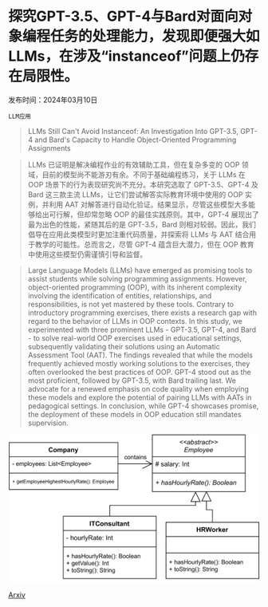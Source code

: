 # 探究GPT-3.5、GPT-4与Bard对面向对象编程任务的处理能力，发现即便强大如LLMs，在涉及“instanceof”问题上仍存在局限性。

发布时间：2024年03月10日

`LLM应用`

> LLMs Still Can't Avoid Instanceof: An Investigation Into GPT-3.5, GPT-4 and Bard's Capacity to Handle Object-Oriented Programming Assignments

> LLMs 已证明是解决编程作业的有效辅助工具，但在复杂多变的 OOP 领域，目前的模型尚不能游刃有余。不同于基础编程练习，关于 LLMs 在 OOP 场景下的行为表现研究尚不充分。本研究选取了 GPT-3.5、GPT-4 及 Bard 这三款主流 LLMs，让它们尝试解答实际教育环境中使用的 OOP 实例，并利用 AAT 对解答进行自动化验证。结果显示，尽管这些模型大多能够给出可行解，但却常忽略 OOP 的最佳实践原则。其中，GPT-4 展现出了最为出色的性能，紧随其后的是 GPT-3.5，Bard 则相对较弱。因此，我们倡导在应用此类模型时更加注重代码质量，并探索将 LLMs 与 AAT 结合用于教学的可能性。总而言之，尽管 GPT-4 蕴含巨大潜力，但在 OOP 教育中使用这些模型仍需谨慎引导和监督。

> Large Language Models (LLMs) have emerged as promising tools to assist students while solving programming assignments. However, object-oriented programming (OOP), with its inherent complexity involving the identification of entities, relationships, and responsibilities, is not yet mastered by these tools. Contrary to introductory programming exercises, there exists a research gap with regard to the behavior of LLMs in OOP contexts. In this study, we experimented with three prominent LLMs - GPT-3.5, GPT-4, and Bard - to solve real-world OOP exercises used in educational settings, subsequently validating their solutions using an Automatic Assessment Tool (AAT). The findings revealed that while the models frequently achieved mostly working solutions to the exercises, they often overlooked the best practices of OOP. GPT-4 stood out as the most proficient, followed by GPT-3.5, with Bard trailing last. We advocate for a renewed emphasis on code quality when employing these models and explore the potential of pairing LLMs with AATs in pedagogical settings. In conclusion, while GPT-4 showcases promise, the deployment of these models in OOP education still mandates supervision.

![探究GPT-3.5、GPT-4与Bard对面向对象编程任务的处理能力，发现即便强大如LLMs，在涉及“instanceof”问题上仍存在局限性。](../../../paper_images/2403.06254/x1.png)

[Arxiv](https://arxiv.org/abs/2403.06254)